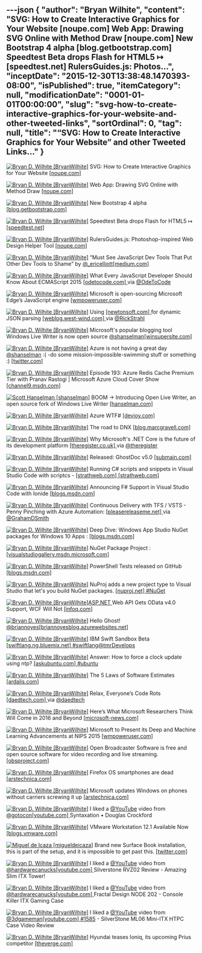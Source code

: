 ---json
{
  "author": "Bryan Wilhite",
  "content": "SVG: How to Create Interactive Graphics for Your Website [noupe.com]  Web App: Drawing SVG Online with Method Draw [noupe.com]  New Bootstrap 4 alpha [blog.getbootstrap.com]  Speedtest Beta drops Flash for HTML5 ↦ [speedtest.net]  RulersGuides.js: Photos...",
  "inceptDate": "2015-12-30T13:38:48.1470393-08:00",
  "isPublished": true,
  "itemCategory": null,
  "modificationDate": "0001-01-01T00:00:00",
  "slug": "svg-how-to-create-interactive-graphics-for-your-website-and-other-tweeted-links",
  "sortOrdinal": 0,
  "tag": null,
  "title": "“SVG: How to Create Interactive Graphics for Your Website” and other Tweeted Links…"
}
---

[<img alt="Bryan D. Wilhite [BryanWilhite]" src="https://songhay.blob.core.windows.net/shared-social-twitter/BryanWilhite.jpeg">](http://t.co/UNdqV0Z1zz "Bryan D. Wilhite [BryanWilhite]") SVG: How to Create Interactive Graphics for Your Website [[noupe.com] ](http://www.noupe.com/design/svg-interactive-graphics-94162.html)

[<img alt="Bryan D. Wilhite [BryanWilhite]" src="https://songhay.blob.core.windows.net/shared-social-twitter/BryanWilhite.jpeg">](http://t.co/UNdqV0Z1zz "Bryan D. Wilhite [BryanWilhite]") Web App: Drawing SVG Online with Method Draw [[noupe.com] ](http://www.noupe.com/design/svg-online-with-method-draw-94154.html)

[<img alt="Bryan D. Wilhite [BryanWilhite]" src="https://songhay.blob.core.windows.net/shared-social-twitter/BryanWilhite.jpeg">](http://t.co/UNdqV0Z1zz "Bryan D. Wilhite [BryanWilhite]") New Bootstrap 4 alpha [[blog.getbootstrap.com] ](http://blog.getbootstrap.com/2015/12/08/bootstrap-4-alpha-2/)

[<img alt="Bryan D. Wilhite [BryanWilhite]" src="https://songhay.blob.core.windows.net/shared-social-twitter/BryanWilhite.jpeg">](http://t.co/UNdqV0Z1zz "Bryan D. Wilhite [BryanWilhite]") Speedtest Beta drops Flash for HTML5 ↦ [[speedtest.net] ](http://www.speedtest.net)

[<img alt="Bryan D. Wilhite [BryanWilhite]" src="https://songhay.blob.core.windows.net/shared-social-twitter/BryanWilhite.jpeg">](http://t.co/UNdqV0Z1zz "Bryan D. Wilhite [BryanWilhite]") RulersGuides.js: Photoshop-inspired Web Design Helper Tool [[noupe.com] ](http://www.noupe.com/design/rulersguides-js-photoshop-inspired-web-design-helper-tool-94116.html)

[<img alt="Bryan D. Wilhite [BryanWilhite]" src="https://songhay.blob.core.windows.net/shared-social-twitter/BryanWilhite.jpeg">](http://t.co/UNdqV0Z1zz "Bryan D. Wilhite [BryanWilhite]") “Must See JavaScript Dev Tools That Put Other Dev Tools to Shame” by [@_ericelliott](http://twitter.com/_ericelliott)[[medium.com] ](https://medium.com/javascript-scene/must-see-javascript-dev-tools-that-put-other-dev-tools-to-shame-aca6d3e3d925#.kkhbrhstt)

[<img alt="Bryan D. Wilhite [BryanWilhite]" src="https://songhay.blob.core.windows.net/shared-social-twitter/BryanWilhite.jpeg">](http://t.co/UNdqV0Z1zz "Bryan D. Wilhite [BryanWilhite]") What Every JavaScript Developer Should Know About ECMAScript 2015 [[odetocode.com] ](http://odetocode.com/blogs/scott/archive/2015/11/23/what-every-javascript-developer-should-know-about-ecmascript-2015.aspx) via [@OdeToCode](http://twitter.com/OdeToCode)

[<img alt="Bryan D. Wilhite [BryanWilhite]" src="https://songhay.blob.core.windows.net/shared-social-twitter/BryanWilhite.jpeg">](http://t.co/UNdqV0Z1zz "Bryan D. Wilhite [BryanWilhite]") Microsoft is open-sourcing Microsoft Edge’s JavaScript engine [[wmpoweruser.com] ](http://wmpoweruser.com/microsoft-open-sourcing-microsoft-edges-javascript-engine/)

[<img alt="Bryan D. Wilhite [BryanWilhite]" src="https://songhay.blob.core.windows.net/shared-social-twitter/BryanWilhite.jpeg">](http://t.co/UNdqV0Z1zz "Bryan D. Wilhite [BryanWilhite]") Using [[newtonsoft.com] ](http://www.newtonsoft.com/json) for dynamic JSON parsing [[weblog.west-wind.com] ](http://weblog.west-wind.com/posts/2012/Aug/30/Using-JSONNET-for-dynamic-JSON-parsing) via [@RickStrahl](http://twitter.com/RickStrahl)

[<img alt="Bryan D. Wilhite [BryanWilhite]" src="https://songhay.blob.core.windows.net/shared-social-twitter/BryanWilhite.jpeg">](http://t.co/UNdqV0Z1zz "Bryan D. Wilhite [BryanWilhite]") Microsoft's popular blogging tool Windows Live Writer is now open source [@shanselman](http://twitter.com/shanselman)[[winsupersite.com] ](http://winsupersite.com/microsoft/microsofts-popular-blogging-tool-windows-live-writer-now-open-source)

[<img alt="Bryan D. Wilhite [BryanWilhite]" src="https://songhay.blob.core.windows.net/shared-social-twitter/BryanWilhite.jpeg">](http://t.co/UNdqV0Z1zz "Bryan D. Wilhite [BryanWilhite]") Azure is not having a great day [@shanselman](http://twitter.com/shanselman) :( -do some mission-impossible-swimming stuff or something :) [[twitter.com] ](https://twitter.com/BryanWilhite/status/674679713785184256/photo/1)

[<img alt="Bryan D. Wilhite [BryanWilhite]" src="https://songhay.blob.core.windows.net/shared-social-twitter/BryanWilhite.jpeg">](http://t.co/UNdqV0Z1zz "Bryan D. Wilhite [BryanWilhite]") Episode 193: Azure Redis Cache Premium Tier with Pranav Rastogi | Microsoft Azure Cloud Cover Show [[channel9.msdn.com] ](https://channel9.msdn.com/Shows/Cloud+Cover/Episode-193-Azure-Redis-Cache-Premium-Tier-with-Pranav-Rastogi)

[<img alt="Scott Hanselman [shanselman]" src="https://songhay.blob.core.windows.net/shared-social-twitter/shanselman.jpeg">](https://t.co/KWE5X1BBOh "Scott Hanselman [shanselman]") BOOM -&gt; Introducing Open Live Writer, an open source fork of Windows Live Writer [[hanselman.com] ](http://www.hanselman.com/blog/AnnouncingOpenLiveWriterAnOpenSourceForkOfWindowsLiveWriter.aspx)

[<img alt="Bryan D. Wilhite [BryanWilhite]" src="https://songhay.blob.core.windows.net/shared-social-twitter/BryanWilhite.jpeg">](http://t.co/UNdqV0Z1zz "Bryan D. Wilhite [BryanWilhite]") Azure WTF# [[devjoy.com] ](http://www.devjoy.com/2015/12/azure-wtf/)

[<img alt="Bryan D. Wilhite [BryanWilhite]" src="https://songhay.blob.core.windows.net/shared-social-twitter/BryanWilhite.jpeg">](http://t.co/UNdqV0Z1zz "Bryan D. Wilhite [BryanWilhite]") The road to DNX [[blog.marcgravell.com] ](http://blog.marcgravell.com/2015/11/the-road-to-dnx-part-1.html)

[<img alt="Bryan D. Wilhite [BryanWilhite]" src="https://songhay.blob.core.windows.net/shared-social-twitter/BryanWilhite.jpeg">](http://t.co/UNdqV0Z1zz "Bryan D. Wilhite [BryanWilhite]") Why Microsoft's .NET Core is the future of its development platform [[theregister.co.uk] ](http://www.theregister.co.uk/2015/11/20/microsoft_net_core_development_platform_fork/) via [@theregister](http://twitter.com/theregister)

[<img alt="Bryan D. Wilhite [BryanWilhite]" src="https://songhay.blob.core.windows.net/shared-social-twitter/BryanWilhite.jpeg">](http://t.co/UNdqV0Z1zz "Bryan D. Wilhite [BryanWilhite]") Released: GhostDoc v5.0 [[submain.com] ](http://submain.com/blog/ReleasedGhostDocV50.aspx)

[<img alt="Bryan D. Wilhite [BryanWilhite]" src="https://songhay.blob.core.windows.net/shared-social-twitter/BryanWilhite.jpeg">](http://t.co/UNdqV0Z1zz "Bryan D. Wilhite [BryanWilhite]") Running C# scripts and snippets in Visual Studio Code with scriptcs - [[strathweb.com] ](http://www.strathweb.com/2015/11/running-c-scripts-and-snippets-in-visual-studio-code-with-scriptcs/)[[strathweb.com] ](http://www.strathweb.com/2015/11/running-c-scripts-and-snippets-in-visual-studio-code-with-scriptcs/)

[<img alt="Bryan D. Wilhite [BryanWilhite]" src="https://songhay.blob.core.windows.net/shared-social-twitter/BryanWilhite.jpeg">](http://t.co/UNdqV0Z1zz "Bryan D. Wilhite [BryanWilhite]") Announcing F# Support in Visual Studio Code with Ionide [[blogs.msdn.com] ](http://blogs.msdn.com/b/dotnet/archive/2015/12/03/guest-post-announcing-f-support-in-visual-studio-code-with-ionide.aspx)

[<img alt="Bryan D. Wilhite [BryanWilhite]" src="https://songhay.blob.core.windows.net/shared-social-twitter/BryanWilhite.jpeg">](http://t.co/UNdqV0Z1zz "Bryan D. Wilhite [BryanWilhite]") Continuous Delivery with TFS / VSTS - Penny Pinching with Azure Automation: [[pleasereleaseme.net] ](http://pleasereleaseme.net/continuous-delivery-with-tfs-vsts-penny-pinching-with-azure-automation/) via [@GrahamDSmith](http://twitter.com/GrahamDSmith)

[<img alt="Bryan D. Wilhite [BryanWilhite]" src="https://songhay.blob.core.windows.net/shared-social-twitter/BryanWilhite.jpeg">](http://t.co/UNdqV0Z1zz "Bryan D. Wilhite [BryanWilhite]") Deep Dive: Windows App Studio NuGet packages for Windows 10 Apps : [[blogs.msdn.com] ](http://blogs.msdn.com/b/windows_app_studio_news/archive/2015/11/25/deep-dive-windows-app-studio-nuget-packages-for-windows-10-apps.aspx)

[<img alt="Bryan D. Wilhite [BryanWilhite]" src="https://songhay.blob.core.windows.net/shared-social-twitter/BryanWilhite.jpeg">](http://t.co/UNdqV0Z1zz "Bryan D. Wilhite [BryanWilhite]") NuGet Package Project : [[visualstudiogallery.msdn.microsoft.com] ](https://visualstudiogallery.msdn.microsoft.com/fbe9b9b8-34ae-47b5-a751-cb71a16f7e96)

[<img alt="Bryan D. Wilhite [BryanWilhite]" src="https://songhay.blob.core.windows.net/shared-social-twitter/BryanWilhite.jpeg">](http://t.co/UNdqV0Z1zz "Bryan D. Wilhite [BryanWilhite]") PowerShell Tests released on GitHub [[blogs.msdn.com] ](http://blogs.msdn.com/b/powershell/archive/2015/12/07/powershell-tests-released-on-github.aspx)

[<img alt="Bryan D. Wilhite [BryanWilhite]" src="https://songhay.blob.core.windows.net/shared-social-twitter/BryanWilhite.jpeg">](http://t.co/UNdqV0Z1zz "Bryan D. Wilhite [BryanWilhite]") NuProj adds a new project type to Visual Studio that let's you build NuGet packages. [[nuproj.net] ](http://nuproj.net/documentation/)[#NuGet](http://search.twitter.com/search?q=%23NuGet)

[<img alt="Bryan D. Wilhite [BryanWilhite]" src="https://songhay.blob.core.windows.net/shared-social-twitter/BryanWilhite.jpeg">](http://t.co/UNdqV0Z1zz "Bryan D. Wilhite [BryanWilhite]")[ASP.NET ](http://www.asp.net/) Web API Gets OData v4.0 Support, WCF Will Not [[infoq.com] ](http://www.infoq.com/news/2014/03/asp-net-odata-4#.VmeMHIM1V5I.twitter)

[<img alt="Bryan D. Wilhite [BryanWilhite]" src="https://songhay.blob.core.windows.net/shared-social-twitter/BryanWilhite.jpeg">](http://t.co/UNdqV0Z1zz "Bryan D. Wilhite [BryanWilhite]") Hello Ghost! [@briannoyes](http://twitter.com/briannoyes)[[briannoyesblog.azurewebsites.net] ](http://briannoyesblog.azurewebsites.net/2015/11/26/hello-ghost/)

[<img alt="Bryan D. Wilhite [BryanWilhite]" src="https://songhay.blob.core.windows.net/shared-social-twitter/BryanWilhite.jpeg">](http://t.co/UNdqV0Z1zz "Bryan D. Wilhite [BryanWilhite]") IBM Swift Sandbox Beta [[swiftlang.ng.bluemix.net] ](http://swiftlang.ng.bluemix.net/#/repl)[#swiftlang](http://search.twitter.com/search?q=%23swiftlang)[@tmrDevelops](http://twitter.com/tmrDevelops)

[<img alt="Bryan D. Wilhite [BryanWilhite]" src="https://songhay.blob.core.windows.net/shared-social-twitter/BryanWilhite.jpeg">](http://t.co/UNdqV0Z1zz "Bryan D. Wilhite [BryanWilhite]") Answer: How to force a clock update using ntp? [[askubuntu.com] ](http://askubuntu.com/questions/254826/how-to-force-a-clock-update-using-ntp/254846?stw=2#254846)[#ubuntu](http://search.twitter.com/search?q=%23ubuntu)

[<img alt="Bryan D. Wilhite [BryanWilhite]" src="https://songhay.blob.core.windows.net/shared-social-twitter/BryanWilhite.jpeg">](http://t.co/UNdqV0Z1zz "Bryan D. Wilhite [BryanWilhite]") The 5 Laws of Software Estimates [[ardalis.com] ](http://ardalis.com/5-laws-of-software-estimates)

[<img alt="Bryan D. Wilhite [BryanWilhite]" src="https://songhay.blob.core.windows.net/shared-social-twitter/BryanWilhite.jpeg">](http://t.co/UNdqV0Z1zz "Bryan D. Wilhite [BryanWilhite]") Relax, Everyone’s Code Rots [[daedtech.com] ](http://www.daedtech.com/relax-everyones-code-rots/) via [@daedtech](http://twitter.com/daedtech)

[<img alt="Bryan D. Wilhite [BryanWilhite]" src="https://songhay.blob.core.windows.net/shared-social-twitter/BryanWilhite.jpeg">](http://t.co/UNdqV0Z1zz "Bryan D. Wilhite [BryanWilhite]") Here’s What Microsoft Researchers Think Will Come in 2016 and Beyond [[microsoft-news.com] ](http://microsoft-news.com/heres-microsoft-researchers-think-will-come-2016-beyond/)

[<img alt="Bryan D. Wilhite [BryanWilhite]" src="https://songhay.blob.core.windows.net/shared-social-twitter/BryanWilhite.jpeg">](http://t.co/UNdqV0Z1zz "Bryan D. Wilhite [BryanWilhite]") Microsoft to Present its Deep and Machine Learning Advancements at NIPS 2015 [[wmpoweruser.com] ](http://wmpoweruser.com/microsoft-present-deep-machine-learning-advancements-nips-2015/)

[<img alt="Bryan D. Wilhite [BryanWilhite]" src="https://songhay.blob.core.windows.net/shared-social-twitter/BryanWilhite.jpeg">](http://t.co/UNdqV0Z1zz "Bryan D. Wilhite [BryanWilhite]") Open Broadcaster Software is free and open source software for video recording and live streaming. [[obsproject.com] ](https://obsproject.com/index)

[<img alt="Bryan D. Wilhite [BryanWilhite]" src="https://songhay.blob.core.windows.net/shared-social-twitter/BryanWilhite.jpeg">](http://t.co/UNdqV0Z1zz "Bryan D. Wilhite [BryanWilhite]") Firefox OS smartphones are dead [[arstechnica.com] ](http://arstechnica.com/gadgets/2015/12/firefox-os-smartphones-are-dead/)

[<img alt="Bryan D. Wilhite [BryanWilhite]" src="https://songhay.blob.core.windows.net/shared-social-twitter/BryanWilhite.jpeg">](http://t.co/UNdqV0Z1zz "Bryan D. Wilhite [BryanWilhite]") Microsoft updates Windows on phones without carriers screwing it up [[arstechnica.com] ](http://arstechnica.com/information-technology/2015/12/microsoft-updates-windows-on-phones-without-carriers-screwing-it-up/)

[<img alt="Bryan D. Wilhite [BryanWilhite]" src="https://songhay.blob.core.windows.net/shared-social-twitter/BryanWilhite.jpeg">](http://t.co/UNdqV0Z1zz "Bryan D. Wilhite [BryanWilhite]") I liked a [@YouTube](http://twitter.com/YouTube) video from [@gotocon](http://twitter.com/gotocon)[[youtube.com] ](https://www.youtube.com/watch?v=Nlqv6NtBXcA&feature=youtu.be&a) Syntaxation • Douglas Crockford

[<img alt="Bryan D. Wilhite [BryanWilhite]" src="https://songhay.blob.core.windows.net/shared-social-twitter/BryanWilhite.jpeg">](http://t.co/UNdqV0Z1zz "Bryan D. Wilhite [BryanWilhite]") VMware Workstation 12.1 Available Now [[blogs.vmware.com] ](https://blogs.vmware.com/workstation/2015/12/vmware-workstation-12-1-available-now.html)

[<img alt="Miguel de Icaza [migueldeicaza]" src="https://songhay.blob.core.windows.net/shared-social-twitter/migueldeicaza.png">](http://t.co/Y2zRB337dJ "Miguel de Icaza [migueldeicaza]") Brand new Surface Book installation, this is part of the setup, and it is impossible to get past this. [[twitter.com] ](https://twitter.com/migueldeicaza/status/682056725030113280/photo/1)

[<img alt="Bryan D. Wilhite [BryanWilhite]" src="https://songhay.blob.core.windows.net/shared-social-twitter/BryanWilhite.jpeg">](http://t.co/UNdqV0Z1zz "Bryan D. Wilhite [BryanWilhite]") I liked a [@YouTube](http://twitter.com/YouTube) video from [@hardwarecanucks](http://twitter.com/hardwarecanucks)[[youtube.com] ](https://www.youtube.com/watch?v=OJHGVIZw9vs&feature=youtu.be&a) Silverstone RVZ02 Review - Amazing Slim ITX Tower!

[<img alt="Bryan D. Wilhite [BryanWilhite]" src="https://songhay.blob.core.windows.net/shared-social-twitter/BryanWilhite.jpeg">](http://t.co/UNdqV0Z1zz "Bryan D. Wilhite [BryanWilhite]") I liked a [@YouTube](http://twitter.com/YouTube) video from [@hardwarecanucks](http://twitter.com/hardwarecanucks)[[youtube.com] ](https://www.youtube.com/watch?v=YsDW0Q9Jeas&feature=youtu.be&a) Fractal Design NODE 202 - Console Killer ITX Gaming Case

[<img alt="Bryan D. Wilhite [BryanWilhite]" src="https://songhay.blob.core.windows.net/shared-social-twitter/BryanWilhite.jpeg">](http://t.co/UNdqV0Z1zz "Bryan D. Wilhite [BryanWilhite]") I liked a [@YouTube](http://twitter.com/YouTube) video from [@3dgameman](http://twitter.com/3dgameman)[[youtube.com] ](https://www.youtube.com/watch?v=KhK1-DXgmIw&feature=youtu.be&a)[#1585](http://search.twitter.com/search?q=%231585) - SilverStone ML06 Mini-ITX HTPC Case Video Review

[<img alt="Bryan D. Wilhite [BryanWilhite]" src="https://songhay.blob.core.windows.net/shared-social-twitter/BryanWilhite.jpeg">](http://t.co/UNdqV0Z1zz "Bryan D. Wilhite [BryanWilhite]") Hyundai teases Ioniq, its upcoming Prius competitor [[theverge.com] ](http://www.theverge.com/2015/12/7/9865014/hyundai-ioniq-electric-ev-plug-in-hybrid)
